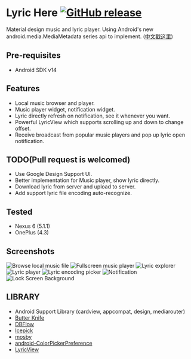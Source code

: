 Lyric Here [![GitHub release](https://img.shields.io/badge/sample%20apk-2.0.0beta-brightgreen.svg?style=flat)](https://github.com/markzhai/LyricHere/releases/download/v2.0-beta/lyric-here.apk)
==========
Material design music and lyric player. Using Android's new android.media.MediaMetadata series api to implement. ([中文戳这里](https://github.com/markzhai/LyricHere/blob/master/README_CN.md))

Pre-requisites
--------------

- Android SDK v14

Features
-----------

- Local music browser and player.
- Music player widget, notification widget.
- Lyric directly refresh on notification, see it whenever you want.
- Powerful LyricView which supports scrolling up and down to change offset.
- Receive broadcast from popular music players and pop up lyric open notification.

TODO(Pull request is welcomed)
------------------------------

- Use Google Design Support UI.
- Better implementation for Music player, show lyric directly.
- Download lyric from server and upload to server.
- Add support lyric file encoding auto-recognize.

Tested
------
- Nexus 6 (5.1.1)
- OnePlus (4.3)

Screenshots
-----------

![Browse local music file](art/Screenshot_2015-09-12-23-14-37.jpg "Browse local music file")
![Fullscreen music player](art/Screenshot_2015-09-12-21-13-22.jpg "Fullscreen music player")
![Lyric explorer](art/Screenshot_2015-09-12-21-13-40.jpg "Lyric explorer")
![Lyric player](art/Screenshot_2015-03-20-17-11-09.jpg "Lyric player")
![Lyric encoding picker](art/Screenshot_2015-03-20-17-11-28.jpg "Lyric encoding picker")
![Notification](art/Screenshot_2015-09-09-23-12-51.jpg "Notification")
![Lock Screen Background](art/Screenshot_2015-09-12-22-43-59.jpg "Lock Screen Background")

LIBRARY
-------

- Android Support Library (cardview, appcompat, design, mediarouter)
- [Butter Knife](https://github.com/JakeWharton/butterknife)
- [DBFlow](https://github.com/Raizlabs/DBFlow)
- [Icepick](https://github.com/frankiesardo/icepick)
- [mosby](https://github.com/sockeqwe/mosby)
- [android-ColorPickerPreference](https://github.com/attenzione/android-ColorPickerPreference)
- [LyricView](https://github.com/markzhai/LyricView)